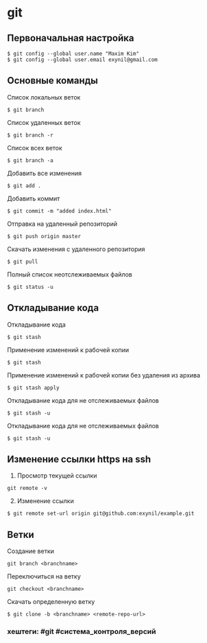 # git


## Первоначальная настройка
~~~~
$ git config --global user.name "Maxim Kim"
$ git config --global user.email exynil@gmail.com
~~~~

## Основные команды

Список локальных веток
~~~~
$ git branch
~~~~

Список удаленных веток
~~~~
$ git branch -r
~~~~

Список всех веток
~~~~
$ git branch -a
~~~~

Добавить все изменения
~~~~
$ git add .
~~~~

Добавить коммит
~~~~
$ git commit -m "added index.html"
~~~~

Отправка на удаленный репозиторий
~~~~
$ git push origin master
~~~~

Скачать изменения с удаленного репозитория
~~~~
$ git pull
~~~~

Полный список неотслеживаемых файлов
~~~~
$ git status -u
~~~~

## Откладывание кода

Откладывание кода
~~~~
$ git stash
~~~~

Применение изменений к рабочей копии
~~~~
$ git stash
~~~~

Применение изменений к рабочей копии без удаления из архива
~~~~
$ git stash apply
~~~~

Откладывание кода для не отслеживаемых файлов
~~~~
$ git stash -u
~~~~

Откладывание кода для не отслеживаемых файлов
~~~~
$ git stash -u
~~~~


## Изменение ссылки https на ssh

1. Просмотр текущей ссылки
~~~~
git remote -v
~~~~

2. Изменение ссылки
~~~~
$ git remote set-url origin git@github.com:exynil/example.git
~~~~

## Ветки

Создание ветки
~~~~
git branch <branchname>
~~~~

Переключиться на ветку
~~~~
git checkout <branchname>
~~~~

Скачать определенную ветку
~~~~
$ git clone -b <branchname> <remote-repo-url>
~~~~


### хештеги: #git #система_контроля_версий